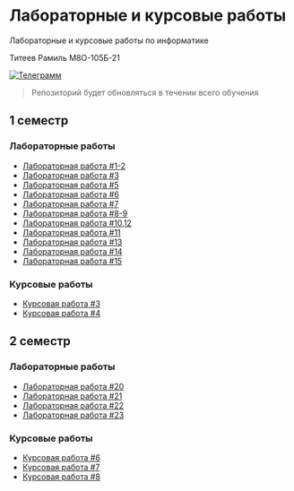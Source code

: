 # Лабораторные и курсовые работы

Лабораторные и курсовые работы по информатике

Титеев Рамиль М8О-105Б-21


[![Телеграмм](https://img.shields.io/badge/My-Telegram-informational)](https://t.me/feelconstantfear)

> Репозиторий будет обновляться в течении всего обучения

## 1 семестр 
### Лабораторные работы
- [Лабораторная работа #1-2](1_semester/lab_1-2/ЛР_1-2_Титеев.pdf)
- [Лабораторная работа #3](1_semester/lab_3/ЛР_3_Титеев.pdf)
- [Лабораторная работа #5](1_semester/lab_5/ЛР_5_Титеев.pdf)
- [Лабораторная работа #6](1_semester/lab_6/ЛР_6_Титеев.pdf)
- [Лабораторная работа #7](1_semester/lab_7/ЛР_7_Титеев.pdf)
- [Лабораторная работа #8-9](1_semester/lab_8-9/ЛР_8-9_Титеев.pdf)
- [Лабораторная работа #10,12](1_semester/labs_10,12/ЛР_10_12_Титеев.pdf)
- [Лабораторная работа #11](1_semester/lab_11/ЛР_11_Титеев.pdf)
- [Лабораторная работа #13](1_semester/lab_13/ЛР_13_Титеев.pdf)
- [Лабораторная работа #14](1_semester/lab_14/ЛР_14_Титеев.pdf)
- [Лабораторная работа #15](1_semester/lab_15/ЛР_15_Титеев.pdf)

### Курсовые работы
- [Курсовая работа #3](1_semester/curs_3/КР_3_Титеев.pdf)
- [Курсовая работа #4](1_semester/curs_4/Титеев_KP4.pdf)

## 2 семестр
### Лабораторные работы
- [Лабораторная работа #20](2_semester/lab_20/ЛР_20_Титеев.pdf)
- [Лабораторная работа #21](2_semester/lab_21/ЛР_21_Титеев.pdf)
- [Лабораторная работа #22](2_semester/lab_22/ЛР_22_Титеев.pdf)
- [Лабораторная работа #23](2_semester/lab_23/ЛР_23_Титеев.pdf)

### Курсовые работы
- [Курсовая работа #6](2_semester/curs_6/КР_6_Титеев.pdf)
- [Курсовая работа #7](2_semester/curs_7/КР_7_Титеев.pdf)
- [Курсовая работа #8](2_semester/curs_8/КР_8_Титеев.pdf)